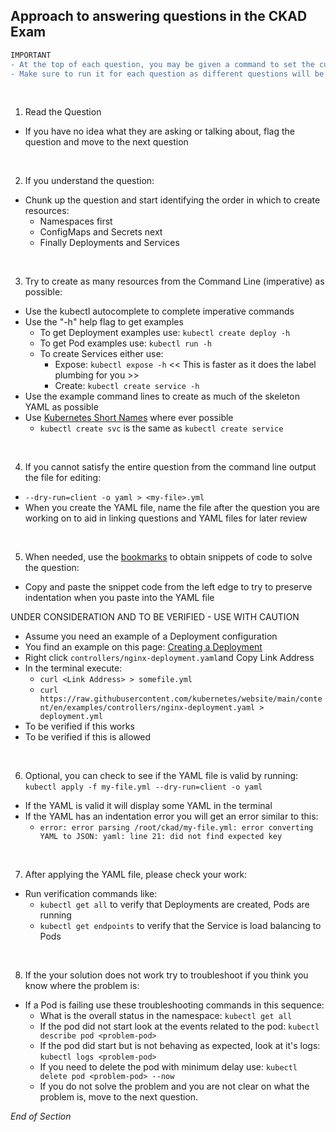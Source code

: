 ## Approach to answering questions in the CKAD Exam

```diff
IMPORTANT
- At the top of each question, you may be given a command to set the current context. 👈👈👈
- Make sure to run it for each question as different questions will be in different clusters. 👈👈👈
```
<br />

1. Read the Question

- If you have no idea what they are asking or talking about, flag the question and move to the next question
<br />

2. If you understand the question:

- Chunk up the question and start identifying the order in which to create resources:
  - Namespaces first
  - ConfigMaps and Secrets next
  - Finally Deployments and Services
<br />

3. Try to create as many resources from the Command Line (imperative) as possible:

- Use the kubectl autocomplete to complete imperative commands
- Use the "-h" help flag to get examples
  - To get Deployment examples use: `kubectl create deploy -h`
  - To get Pod examples use: `kubectl run -h`
  - To create Services either use:
    - Expose: `kubectl expose -h` << This is faster as it does the label plumbing for you >>
    - Create: `kubectl create service -h`
- Use the example command lines to create as much of the skeleton YAML as possible
- Use [Kubernetes Short Names](https://github.com/jamesbuckett/ckad-tips/blob/main/05-api-resources.md) where ever possible
  * `kubectl create svc` is the same as `kubectl create service`
<br />

4. If you cannot satisfy the entire question from the command line output the file for editing:

- `--dry-run=client -o yaml > <my-file>.yml`
- When you create the YAML file, name the file after the question you are working on to aid in linking questions and YAML files for later review
<br />

5. When needed, use the [bookmarks](https://github.com/jamesbuckett/ckad-bookmarks) to obtain snippets of code to solve the question:

- Copy and paste the snippet code from the left edge to try to preserve indentation when you paste into the YAML file

UNDER CONSIDERATION AND TO BE VERIFIED - USE WITH CAUTION
* Assume you need an example of a Deployment configuration
* You find an example on this page: [Creating a Deployment](https://kubernetes.io/docs/concepts/workloads/controllers/deployment/) 
* Right click `controllers/nginx-deployment.yaml`and Copy Link Address
* In the terminal execute:
  * `curl <Link Address> > somefile.yml`
  * `curl https://raw.githubusercontent.com/kubernetes/website/main/content/en/examples/controllers/nginx-deployment.yaml > deployment.yml`
* To be verified if this works 
* To be verified if this is allowed
<br />

6. Optional, you can check to see if the YAML file is valid by running: `kubectl apply -f my-file.yml --dry-run=client -o yaml`

- If the YAML is valid it will display some YAML in the terminal
- If the YAML has an indentation error you will get an error similar to this:
  - `error: error parsing /root/ckad/my-file.yml: error converting YAML to JSON: yaml: line 21: did not find expected key`
<br />

7. After applying the YAML file, please check your work:

- Run verification commands like:
  - `kubectl get all` to verify that Deployments are created, Pods are running
  - `kubectl get endpoints` to verify that the Service is load balancing to Pods
<br />

8.  If the your solution does not work try to troubleshoot if you think you know where the problem is:

- If a Pod is failing use these troubleshooting commands in this sequence:
  - What is the overall status in the namespace: `kubectl get all`
  - If the pod did not start look at the events related to the pod: `kubectl describe pod <problem-pod>`
  - If the pod did start but is not behaving as expected, look at it's logs: `kubectl logs <problem-pod>`
  - If you need to delete the pod with minimum delay use: `kubectl delete pod <problem-pod> --now`
  - If you do not solve the problem and you are not clear on what the problem is, move to the next question.

_End of Section_
